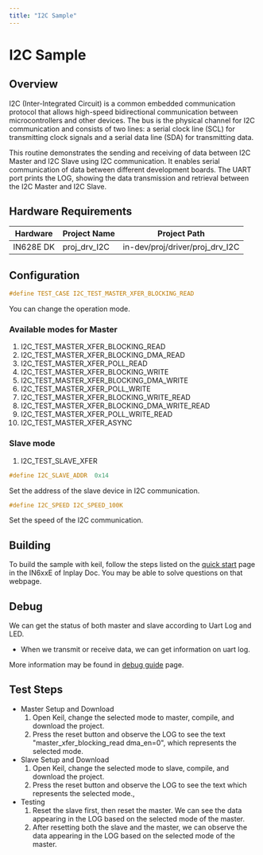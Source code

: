 ```yaml
---
title: "I2C Sample"
---
```


# I2C Sample

## Overview

I2C (Inter-Integrated Circuit) is a common embedded communication protocol that allows high-speed bidirectional communication between microcontrollers and other devices. The bus is the physical channel for I2C communication and consists of two lines: a serial clock line (SCL) for transmitting clock signals and a serial data line (SDA) for transmitting data.

This routine demonstrates the sending and receiving of data between I2C Master and I2C Slave using I2C communication. It enables serial communication of data between different development boards. The UART port prints the LOG, showing the data transmission and retrieval between the I2C Master and I2C Slave.



## Hardware Requirements

| Hardware  | Project Name | Project Path                    |
| --------- | ------------ | ------------------------------- |
| IN628E DK | proj_drv_I2C | in-dev/proj/driver/proj_drv_I2C |



## Configuration

```c
#define TEST_CASE I2C_TEST_MASTER_XFER_BLOCKING_READ
```

You can change the operation mode.

### Available modes for Master

1. I2C_TEST_MASTER_XFER_BLOCKING_READ
2. I2C_TEST_MASTER_XFER_BLOCKING_DMA_READ
3. I2C_TEST_MASTER_XFER_POLL_READ
4. I2C_TEST_MASTER_XFER_BLOCKING_WRITE
5. I2C_TEST_MASTER_XFER_BLOCKING_DMA_WRITE
6. I2C_TEST_MASTER_XFER_POLL_WRITE
7. I2C_TEST_MASTER_XFER_BLOCKING_WRITE_READ
8. I2C_TEST_MASTER_XFER_BLOCKING_DMA_WRITE_READ
9. I2C_TEST_MASTER_XFER_POLL_WRITE_READ
10. I2C_TEST_MASTER_XFER_ASYNC

### Slave mode

1. I2C_TEST_SLAVE_XFER



```c
#define I2C_SLAVE_ADDR  0x14
```

Set the address of the slave device in I2C communication.



```c
#define I2C_SPEED I2C_SPEED_100K
```

Set the speed of the I2C communication.



## Building

To build the sample with keil, follow the steps listed on the  [quick start](https://inplay-inc.github.io/docs/in6xxe/getting-started/installation/quick-start.html) page in the IN6xxE  of Inplay Doc. You may be able to solve questions on that webpage.



## Debug

We can get the status of both master and slave according to Uart Log and LED.

- When we transmit or receive data, we can get information on uart log.

More information may be found in [debug guide](https://inplay-inc.github.io/docs/in6xxe/examples-and-use-case/debug-reference) page.



## Test Steps

- Master Setup and Download
  1. Open Keil, change the selected mode to master, compile, and download the project.
  2. Press the reset button and observe the LOG to see the text "master_xfer_blocking_read dma_en=0", which represents the selected mode.
- Slave Setup and Download
  1. Open Keil, change the selected mode to slave, compile, and download the project.
  2. Press the reset button and observe the LOG to see the text which represents the selected mode., 
- Testing
  1. Reset the slave first, then reset the master. We can see the data appearing in the LOG based on the selected mode of the master.
  2. After resetting both the slave and the master, we can observe the data appearing in the LOG based on the selected mode of the master.